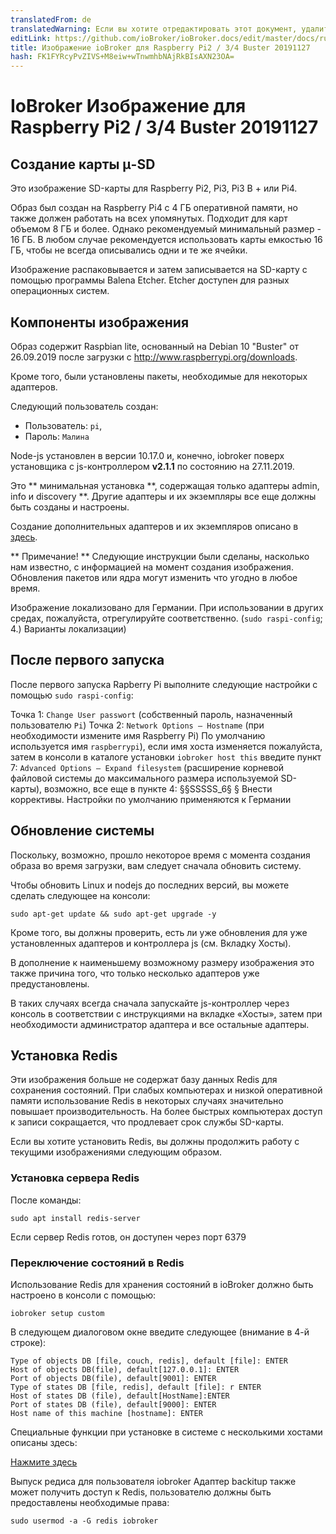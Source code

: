 ```yaml
---
translatedFrom: de
translatedWarning: Если вы хотите отредактировать этот документ, удалите поле «translationFrom», в противном случае этот документ будет снова автоматически переведен
editLink: https://github.com/ioBroker/ioBroker.docs/edit/master/docs/ru/downloads/ioBroker_Image_RPi_2-3-4_20191127_buster.md
title: Изображение ioBroker для Raspberry Pi2 / 3/4 Buster 20191127
hash: FK1FYRcyPvZIVS+M8eiw+wTnwmhbNAjRkBIsAXN23OA=
---
```

# IoBroker Изображение для Raspberry Pi2 / 3/4 Buster 20191127
## Создание карты μ-SD
Это изображение SD-карты для Raspberry Pi2, Pi3, Pi3 B + или Pi4.

Образ был создан на Raspberry Pi4 с 4 ГБ оперативной памяти, но также должен работать на всех упомянутых. Подходит для карт объемом 8 ГБ и более. Однако рекомендуемый минимальный размер - 16 ГБ.
В любом случае рекомендуется использовать карты емкостью 16 ГБ, чтобы не всегда описывались одни и те же ячейки.

Изображение распаковывается и затем записывается на SD-карту с помощью программы Balena Etcher. Etcher доступен для разных операционных систем.

## Компоненты изображения
Образ содержит Raspbian lite, основанный на Debian 10 "Buster" от 26.09.2019 после загрузки с http://www.raspberrypi.org/downloads.

Кроме того, были установлены пакеты, необходимые для некоторых адаптеров.

Следующий пользователь создан:

* Пользователь: `pi`,
* Пароль: `Малина`

Node-js установлен в версии 10.17.0 и, конечно, iobroker поверх установщика с js-контроллером **v2.1.1** по состоянию на 27.11.2019.

Это ** минимальная установка **, содержащая только адаптеры admin, info и discovery **.
Другие адаптеры и их экземпляры все еще должны быть созданы и настроены.

Создание дополнительных адаптеров и их экземпляров описано в [здесь](/tutorial/adapter.md).

** Примечание! ** Следующие инструкции были сделаны, насколько нам известно, с информацией на момент создания изображения. Обновления пакетов или ядра могут изменить что угодно в любое время.

Изображение локализовано для Германии. При использовании в других средах, пожалуйста, отрегулируйте соответственно. (`sudo raspi-config`; 4.) Варианты локализации)

## После первого запуска
После первого запуска Rapberry Pi выполните следующие настройки с помощью `sudo raspi-config`:

Точка 1: `Change User passwort` (собственный пароль, назначенный пользователю `Pi`) Точка 2: `Network Options – Hostname` (при необходимости измените имя Raspberry Pi) По умолчанию используется имя `raspberrypi`), если имя хоста изменяется пожалуйста, затем в консоли в каталоге установки `iobroker host this` введите пункт 7: `Advanced Options – Expand filesystem` (расширение корневой файловой системы до максимального размера используемой SD-карты), возможно, все еще в пункте 4: §§SSSSS_6§ § Внести коррективы. Настройки по умолчанию применяются к Германии

## Обновление системы
Поскольку, возможно, прошло некоторое время с момента создания образа во время загрузки, вам следует сначала обновить систему.

Чтобы обновить Linux и nodejs до последних версий, вы можете сделать следующее на консоли:

```sudo apt-get update && sudo apt-get upgrade -y```

Кроме того, вы должны проверить, есть ли уже обновления для уже установленных адаптеров и контроллера js (см. Вкладку Хосты).

В дополнение к наименьшему возможному размеру изображения это также причина того, что только несколько адаптеров уже предустановлены.

В таких случаях всегда сначала запускайте js-контроллер через консоль в соответствии с инструкциями на вкладке «Хосты», затем при необходимости администратор адаптера и все остальные адаптеры.

## Установка Redis
Эти изображения больше не содержат базу данных Redis для сохранения состояний. При слабых компьютерах и низкой оперативной памяти использование Redis в некоторых случаях значительно повышает производительность. На более быстрых компьютерах доступ к записи сокращается, что продлевает срок службы SD-карты.

Если вы хотите установить Redis, вы должны продолжить работу с текущими изображениями следующим образом.

### Установка сервера Redis
После команды:

`sudo apt install redis-server`

Если сервер Redis готов, он доступен через порт 6379

### Переключение состояний в Redis
Использование Redis для хранения состояний в ioBroker должно быть настроено в консоли с помощью:

`iobroker setup custom`

В следующем диалоговом окне введите следующее (внимание в 4-й строке):

```
Type of objects DB [file, couch, redis], default [file]: ENTER
Host of objects DB(file), default[127.0.0.1]: ENTER
Port of objects DB(file), default[9001]: ENTER
Type of states DB [file, redis], default [file]: r ENTER
Host of states DB (file), default[HostName]:ENTER
Port of states DB (file), default[9000]: ENTER
Host name of this machine [hostname]: ENTER
```

Специальные функции при установке в системе с несколькими хостами описаны здесь:

[Нажмите здесь](config/multihost.md)

Выпуск редиса для пользователя iobroker Адаптер backitup также может получить доступ к Redis, пользователю должны быть предоставлены необходимые права:

`sudo usermod -a -G redis iobroker`
